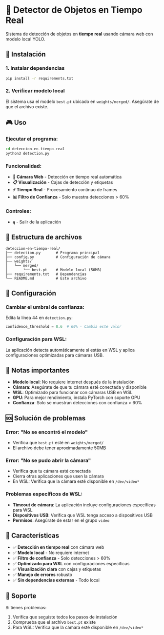 # 🤖 Detector de Objetos en Tiempo Real

Sistema de detección de objetos en **tiempo real** usando cámara web con modelo local YOLO.

## 🚀 Instalación

### 1. Instalar dependencias

```bash
pip install -r requirements.txt
```

### 2. Verificar modelo local

El sistema usa el modelo `best.pt` ubicado en `weights/merged/`. Asegúrate de que el archivo existe.

## 🎮 Uso

### Ejecutar el programa:

```bash
cd deteccion-en-tiempo-real
python3 detection.py
```

### Funcionalidad:

- **🎥 Cámara Web** - Detección en tiempo real automática
- **📋 Visualización** - Cajas de detección y etiquetas
- **⚡ Tiempo Real** - Procesamiento continuo de frames
- **📊 Filtro de Confianza** - Solo muestra detecciones > 60%

### Controles:

- **`q`** - Salir de la aplicación

## 📁 Estructura de archivos

```
deteccion-en-tiempo-real/
├── detection.py       # Programa principal
├── config.py          # Configuración de cámara
├── weights/
│   └── merged/
│       └── best.pt    # Modelo local (50MB)
├── requirements.txt   # Dependencias
└── README.md          # Este archivo
```

## 🔧 Configuración

### Cambiar el umbral de confianza:

Edita la línea 44 en `detection.py`:

```python
confidence_threshold = 0.6  # 60% - Cambia este valor
```

### Configuración para WSL:

La aplicación detecta automáticamente si estás en WSL y aplica configuraciones optimizadas para cámaras USB.

## 📝 Notas importantes

- **Modelo local**: No requiere internet después de la instalación
- **Cámara**: Asegúrate de que tu cámara esté conectada y disponible
- **WSL**: Optimizado para funcionar con cámaras USB en WSL
- **GPU**: Para mejor rendimiento, instala PyTorch con soporte GPU
- **Confianza**: Solo se muestran detecciones con confianza > 60%

## 🆘 Solución de problemas

### Error: "No se encontró el modelo"

- Verifica que `best.pt` esté en `weights/merged/`
- El archivo debe tener aproximadamente 50MB

### Error: "No se pudo abrir la cámara"

- Verifica que tu cámara esté conectada
- Cierra otras aplicaciones que usen la cámara
- En WSL: Verifica que la cámara esté disponible en `/dev/video*`

### Problemas específicos de WSL:

- **Timeout de cámara**: La aplicación incluye configuraciones específicas para WSL
- **Dispositivos USB**: Verifica que WSL tenga acceso a dispositivos USB
- **Permisos**: Asegúrate de estar en el grupo `video`

## 🎯 Características

- ✅ **Detección en tiempo real** con cámara web
- ✅ **Modelo local** - No requiere internet
- ✅ **Filtro de confianza** - Solo detecciones > 60%
- ✅ **Optimizado para WSL** con configuraciones específicas
- ✅ **Visualización clara** con cajas y etiquetas
- ✅ **Manejo de errores** robusto
- ✅ **Sin dependencias externas** - Todo local

## 🤝 Soporte

Si tienes problemas:

1. Verifica que seguiste todos los pasos de instalación
2. Comprueba que el archivo `best.pt` existe
3. Para WSL: Verifica que la cámara esté disponible en `/dev/video*`
